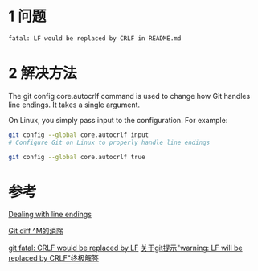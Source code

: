 
# 1 问题
```bash
fatal: LF would be replaced by CRLF in README.md
```



# 2 解决方法


The git config core.autocrlf command is used to change how Git handles line endings. It takes a single argument.

On Linux, you simply pass input to the configuration. For example:
```bash
git config --global core.autocrlf input
# Configure Git on Linux to properly handle line endings

git config --global core.autocrlf true
```


# 参考
[Dealing with line endings](https://help.github.com/en/articles/dealing-with-line-endings)

[Git diff ^M的消除](https://blog.csdn.net/csfreebird/article/details/10448493)

[git fatal: CRLF would be replaced by LF](https://blog.csdn.net/yhc166188/article/details/80340189)
[关于git提示"warning: LF will be replaced by CRLF"终极解答](https://www.jianshu.com/p/450cd21b36a4)